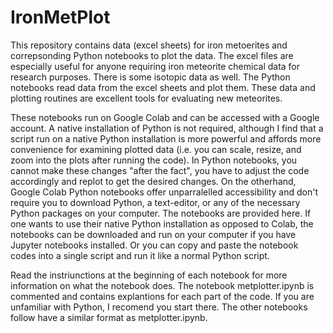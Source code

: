 # IronMetPlot
This repository contains data (excel sheets) for iron metoerites and correpsonding Python notebooks to plot the data. The excel files are especially useful for anyone requiring iron meteorite chemical data for research purposes. There is some isotopic data as well. The Python notebooks read data from the excel sheets and plot them. These data and plotting routines are excellent tools for evaluating new meteorites.

These notebooks run on Google Colab and can be accessed with a Google account. A native installation of Python is not required, although I find that a script run on a native Python installation is more powerful and affords more convenience for examining plotted data (i.e. you can scale, resize, and zoom into the plots after running the code). In Python notebooks, you cannot make these changes "after the fact", you have to adjust the code accordingly and replot to get the desired changes. On the otherhand, Google Colab Python notebooks offer unparralelled accessibility and don't require you to download Python, a text-editor, or any of the necessary Python packages on your computer. The notebooks are provided here. If one wants to use their native Python installation as opposed to Colab, the notebooks can be downloaded and run on your computer if you have Jupyter notebooks installed. Or you can copy and paste the notebook codes into a single script and run it like a normal Python script.  

Read the instriunctions at the beginning of each notebook for more information on what the notebook does. The notebook metplotter.ipynb is commented and contains explantions for each part of the code. If you are unfamiliar with Python, I recomend you start there. The other notebooks follow have a similar format as metplotter.ipynb.

